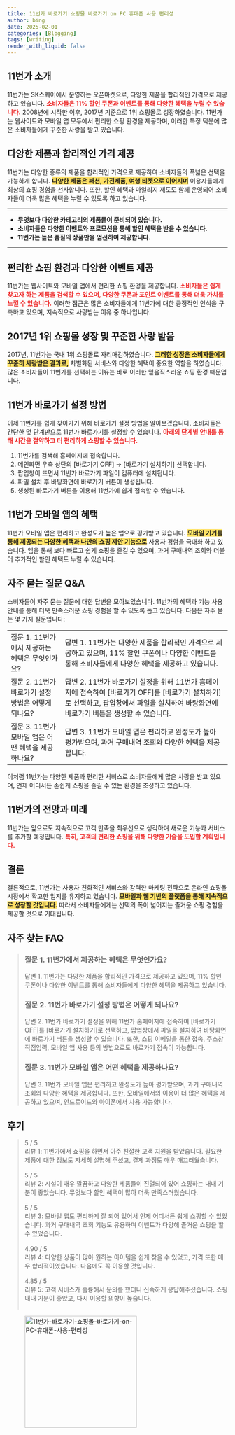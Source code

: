 ```yaml
---
title: 11번가 바로가기 쇼핑몰 바로가기 on PC 휴대폰 사용 편리성
author: bing
date: 2025-02-01
categories: [Blogging]
tags: [writing]
render_with_liquid: false
---
```



<h2 id='11번가_소개'>11번가 소개</h2>

<p>11번가는 SK스퀘어에서 운영하는 오픈마켓으로, 다양한 제품을 합리적인 가격으로 제공하고 있습니다. <b><span style="color: #ee2323;">소비자들은 11% 할인 쿠폰과 이벤트를 통해 다양한 혜택을 누릴 수 있습니다.</span></b> 2008년에 시작한 이후, 2017년 기준으로 1위 쇼핑몰로 성장하였습니다. 11번가는 웹사이트와 모바일 앱 모두에서 편리한 쇼핑 환경을 제공하며, 이러한 특징 덕분에 많은 소비자들에게 꾸준한 사랑을 받고 있습니다.</p>

<h2 id='다양한제품과합리적가격'>다양한 제품과 합리적인 가격 제공</h2>

<p>11번가는 다양한 종류의 제품을 합리적인 가격으로 제공하여 소비자들의 폭넓은 선택을 가능하게 합니다. <b><span style="background-color: #ffe066;">다양한 제품은 패션, 가전제품, 여행 티켓으로 이어지며</span></b> 이용자들에게 최상의 쇼핑 경험을 선사합니다. 또한, 할인 혜택과 마일리지 제도도 함께 운영되어 소비자들이 더욱 많은 혜택을 누릴 수 있도록 하고 있습니다.</p>

<hr />

<ul>
    <li><b>무엇보다 다양한 카테고리의 제품들이 준비되어 있습니다.</b></li>
    <li><b>소비자들은 다양한 이벤트와 프로모션을 통해 할인 혜택을 받을 수 있습니다.</b></li>
    <li><b>11번가는 높은 품질의 상품만을 엄선하여 제공합니다.</b></li>
</ul>

<hr />

<h2 id='편리한쇼핑환경'>편리한 쇼핑 환경과 다양한 이벤트 제공</h2>

<p>11번가는 웹사이트와 모바일 앱에서 편리한 쇼핑 환경을 제공합니다. <b><span style="color: #ee2323;">소비자들은 쉽게 찾고자 하는 제품을 검색할 수 있으며, 다양한 쿠폰과 포인트 이벤트를 통해 더욱 가치를 느낄 수 있습니다.</span></b> 이러한 접근은 많은 소비자들에게 11번가에 대한 긍정적인 인식을 구축하고 있으며, 지속적으로 사랑받는 이유 중 하나입니다.</p>

<h2 id='2017년1위쇼핑몰'>2017년 1위 쇼핑몰 성장 및 꾸준한 사랑 받음</h2>

<p>2017년, 11번가는 국내 1위 쇼핑몰로 자리매김하였습니다. <b><span style="background-color: #ffe066;">그러한 성장은 소비자들에게 꾸준히 사랑받은 결과로,</span></b> 차별화된 서비스와 다양한 혜택이 중요한 역할을 하였습니다. 많은 소비자들이 11번가를 선택하는 이유는 바로 이러한 믿음직스러운 쇼핑 환경 때문입니다.</p>

<h2 id='11번가바로가기설정방법'>11번가 바로가기 설정 방법</h2>

<p>이제 11번가를 쉽게 찾아가기 위해 바로가기 설정 방법을 알아보겠습니다. 소비자들은 간단한 몇 단계만으로 11번가 바로가기를 설정할 수 있습니다. <b><span style="color: #ee2323;">아래의 단계별 안내를 통해 시간을 절약하고 더 편리하게 쇼핑할 수 있습니다.</span></b></p>

<ol>
    <li>11번가를 검색해 홈페이지에 접속합니다.</li>
    <li>메인화면 우측 상단의 [바로가기 OFF] → [바로가기 설치하기] 선택합니다.</li>
    <li>팝업창이 뜨면서 11번가 바로가기 파일이 컴퓨터에 설치됩니다.</li>
    <li>파일 설치 후 바탕화면에 바로가기 버튼이 생성됩니다.</li>
    <li>생성된 바로가기 버튼을 이용해 11번가에 쉽게 접속할 수 있습니다.</li>
</ol>

<h2 id='모바일앱혜택'>11번가 모바일 앱의 혜택</h2>

<p>11번가 모바일 앱은 편리하고 완성도가 높은 앱으로 평가받고 있습니다. <b><span style="background-color: #ffe066;">모바일 기기를 통해 제공되는 다양한 혜택과 나만의 쇼핑 제안 기능으로</span></b> 사용자 경험을 극대화 하고 있습니다. 앱을 통해 보다 빠르고 쉽게 쇼핑을 즐길 수 있으며, 과거 구매내역 조회와 더불어 추가적인 할인 혜택도 누릴 수 있습니다.</p>

<h2 id='자주묻는질문'>자주 묻는 질문 Q&A</h2>

<p>소비자들이 자주 묻는 질문에 대한 답변을 모아보았습니다. 11번가의 혜택과 기능 사용 안내를 통해 더욱 만족스러운 쇼핑 경험을 할 수 있도록 돕고 있습니다. 다음은 자주 묻는 몇 가지 질문입니다:</p>

<table>
    <tr>
        <td>질문 1. 11번가에서 제공하는 혜택은 무엇인가요?</td>
        <td>답변 1. 11번가는 다양한 제품을 합리적인 가격으로 제공하고 있으며, 11% 할인 쿠폰이나 다양한 이벤트를 통해 소비자들에게 다양한 혜택을 제공하고 있습니다.</td>
    </tr>
    <tr>
        <td>질문 2. 11번가 바로가기 설정 방법은 어떻게 되나요?</td>
        <td>답변 2. 11번가 바로가기 설정을 위해 11번가 홈페이지에 접속하여 [바로가기 OFF]를 [바로가기 설치하기]로 선택하고, 팝업창에서 파일을 설치하여 바탕화면에 바로가기 버튼을 생성할 수 있습니다.</td>
    </tr>
    <tr>
        <td>질문 3. 11번가 모바일 앱은 어떤 혜택을 제공하나요?</td>
        <td>답변 3. 11번가 모바일 앱은 편리하고 완성도가 높아 평가받으며, 과거 구매내역 조회와 다양한 혜택을 제공합니다.</td>
    </tr>
</table>

<p>이처럼 11번가는 다양한 제품과 편리한 서비스로 소비자들에게 많은 사랑을 받고 있으며, 언제 어디서든 손쉽게 쇼핑을 즐길 수 있는 환경을 조성하고 있습니다.</p>

<h2 id='전망과미래'>11번가의 전망과 미래</h2>

<p>11번가는 앞으로도 지속적으로 고객 만족을 최우선으로 생각하며 새로운 기능과 서비스를 추가할 예정입니다. <b><span style="color: #ee2323;">특히, 고객의 편리한 쇼핑을 위해 다양한 기술을 도입할 계획입니다.</span></b></p>

<h2 id='마무리'>결론</h2>

<p>결론적으로, 11번가는 사용자 친화적인 서비스와 강력한 마케팅 전략으로 온라인 쇼핑몰 시장에서 확고한 입지를 유지하고 있습니다. <b><span style="background-color: #ffe066;">모바일과 웹 기반의 플랫폼을 통해 지속적으로 성장할 것입니다.</span></b> 따라서 소비자들에게는 선택의 폭이 넓어지는 즐거운 쇼핑 경험을 제공할 것으로 기대됩니다.</p>

<h2 id='자주_찾는_FAQ'>자주 찾는 FAQ</h2>
<div itemscope="" itemtype="https://schema.org/FAQPage"> 
<blockquote> 
<div itemscope="" itemprop="mainEntity" itemtype="https://schema.org/Question"> 
<h3 itemprop="name">질문 1. 11번가에서 제공하는 혜택은 무엇인가요?</h3> 
<div itemscope="" itemprop="acceptedAnswer" itemtype="https://schema.org/Answer"> 
<span itemprop="text"> 
<p>답변 1. 11번가는 다양한 제품을 합리적인 가격으로 제공하고 있으며, 11% 할인 쿠폰이나 다양한 이벤트를 통해 소비자들에게 다양한 혜택을 제공하고 있습니다.</p> 
</span> 
</div> 
</div> 

<div itemscope="" itemprop="mainEntity" itemtype="https://schema.org/Question"> 
<h3 itemprop="name">질문 2. 11번가 바로가기 설정 방법은 어떻게 되나요?</h3> 
<div itemscope="" itemprop="acceptedAnswer" itemtype="https://schema.org/Answer"> 
<span itemprop="text"> 
<p>답변 2. 11번가 바로가기 설정을 위해 11번가 홈페이지에 접속하여 [바로가기 OFF]를 [바로가기 설치하기]로 선택하고, 팝업창에서 파일을 설치하여 바탕화면에 바로가기 버튼을 생성할 수 있습니다. 또한, 쇼핑 이메일을 통한 접속, 주소창 직접입력, 모바일 앱 사용 등의 방법으로도 바로가기 접속이 가능합니다.</p> 
</span> 
</div> 
</div> 

<div itemscope="" itemprop="mainEntity" itemtype="https://schema.org/Question"> 
<h3 itemprop="name">질문 3. 11번가 모바일 앱은 어떤 혜택을 제공하나요?</h3> 
<div itemscope="" itemprop="acceptedAnswer" itemtype="https://schema.org/Answer"> 
<span itemprop="text"> 
<p>답변 3. 11번가 모바일 앱은 편리하고 완성도가 높아 평가받으며, 과거 구매내역 조회와 다양한 혜택을 제공합니다. 또한, 모바일에서의 이용이 더 많은 혜택을 제공하고 있으며, 안드로이드와 아이폰에서 사용 가능합니다.</p> 
</span> 
</div> 
</div> 
</blockquote> 
</div>
<h2 id='후기'>후기</h2>
<div itemscope itemtype="https://schema.org/Product">
  <blockquote>
  <div itemprop="review" itemscope itemtype="https://schema.org/Review">
      <div itemprop="reviewRating" itemscope itemtype="https://schema.org/Rating"> <span itemprop="ratingValue">5</span> / <span itemprop="bestRating">5</span> </div>
      <span itemprop="reviewBody">리뷰 1: 11번가에서 쇼핑을 하면서 아주 친절한 고객 지원을 받았습니다. 필요한 제품에 대한 정보도 자세히 설명해 주셨고, 결제 과정도 매우 매끄러웠습니다.</span>
  </div>
  <br>
  <div itemprop="review" itemscope itemtype="https://schema.org/Review">
      <div itemprop="reviewRating" itemscope itemtype="https://schema.org/Rating"> <span itemprop="ratingValue">5</span> / <span itemprop="bestRating">5</span> </div>
      <span itemprop="reviewBody">리뷰 2: 시설이 매우 깔끔하고 다양한 제품들이 진열되어 있어 쇼핑하는 내내 기분이 좋았습니다. 무엇보다 할인 혜택이 많아 더욱 만족스러웠습니다.</span>
  </div>
  <br>
  <div itemprop="review" itemscope itemtype="https://schema.org/Review">
      <div itemprop="reviewRating" itemscope itemtype="https://schema.org/Rating"> <span itemprop="ratingValue">5</span> / <span itemprop="bestRating">5</span> </div>
      <span itemprop="reviewBody">리뷰 3: 모바일 앱도 편리하게 잘 되어 있어서 언제 어디서든 쉽게 쇼핑할 수 있었습니다. 과거 구매내역 조회 기능도 유용하며 이벤트가 다양해 즐거운 쇼핑을 할 수 있었습니다.</span>
  </div>
  <br>
  <div itemprop="review" itemscope itemtype="https://schema.org/Review">
      <div itemprop="reviewRating" itemscope itemtype="https://schema.org/Rating"> <span itemprop="ratingValue">4.90</span> / <span itemprop="bestRating">5</span> </div>
      <span itemprop="reviewBody">리뷰 4: 다양한 상품이 많아 원하는 아이템을 쉽게 찾을 수 있었고, 가격 또한 매우 합리적이었습니다. 다음에도 꼭 이용할 것입니다.</span>
  </div>
  <br>
  <div itemprop="review" itemscope itemtype="https://schema.org/Review">
      <div itemprop="reviewRating" itemscope itemtype="https://schema.org/Rating"> <span itemprop="ratingValue">4.85</span> / <span itemprop="bestRating">5</span> </div>
      <span itemprop="reviewBody">리뷰 5: 고객 서비스가 훌륭해서 문의를 했더니 신속하게 응답해주셨습니다. 쇼핑 내내 기분이 좋았고, 다시 이용할 의향이 높습니다.</span>
  </div>
  <br>
  </blockquote>
</div>
<figure class="image"><img src="https://purplelist.github.io/assets/img/thumbnail/11번가-바로가기-쇼핑몰-바로가기-on-PC-휴대폰-사용-편리성.webp" alt="11번가-바로가기-쇼핑몰-바로가기-on-PC-휴대폰-사용-편리성" width="256" height="256"></figure>